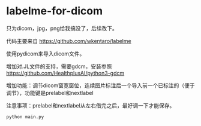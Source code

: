 # labelme-for-dicom
只为dicom，jpg，png给我搞没了，后续改下。

代码主要来自 https://github.com/wkentaro/labelme

使用pydicom来导入dicom文件。

增加对.JL文件的支持，需要gdcm，安装参照 https://github.com/HealthplusAI/python3-gdcm

增加功能：调节dicom窗宽窗位，连续图片标注后一个导入前一个已标注的（便于调节），功能键是prelabel和nextlabel

注意事项：prelabel和nextlabel从左右借完之后，最好调一下才能保存。

```
python main.py
```
